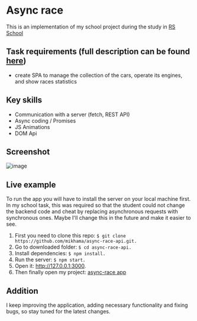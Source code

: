 # Async race
This is an implementation of my school project during the study in [RS School]()

**Task requirements (full description can be found [here](https://github.com/rolling-scopes-school/tasks/blob/master/tasks/async-race.md))**
-
- create SPA to manage the collection of the cars, operate its engines, and show races statistics

**Key skills**
- 
- Сommunication with a server (fetch, REST API)
- Async coding / Promises
- JS Animations
- DOM Api

**Screenshot**
-
![image](https://github.com/peachess-dev/rsschool-async-race/assets/111956270/60a1d168-bd7b-4aa2-838d-805d4eb5c11c)


**Live example**
-
To run the app you will have to install the server on your local machine first. In my school task, this was required so that the student could not change the backend code and cheat by replacing asynchronous requests with synchronous ones. Maybe I'll change this in the future and make it easier to see.
1. First you need to clone this repo: ``` $ git clone https://github.com/mikhama/async-race-api.git. ```
2. Go to downloaded folder: ``` $ cd async-race-api. ```
3. Install dependencies: ``` $ npm install. ```
4. Run the server: ```$ npm start.```
5. Open it: http://127.0.0.1:3000.
6. Then finally open my project: [async-race app](https://peachess-dev.github.io/rsschool-async-race/dist/index.html)

**Addition**
-
I keep improving the application, adding necessary functionality and fixing bugs, so stay tuned for the latest changes. 
